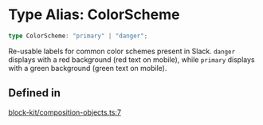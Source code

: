 # Type Alias: ColorScheme

```ts
type ColorScheme: "primary" | "danger";
```

Re-usable labels for common color schemes present in Slack. `danger` displays with a red background (red text on
mobile), while `primary` displays with a green background (green text on mobile).

## Defined in

[block-kit/composition-objects.ts:7](https://github.com/slackapi/node-slack-sdk/blob/7b348598b763c2b7545d1042b5f0429775cfa62c/packages/types/src/block-kit/composition-objects.ts#L7)
